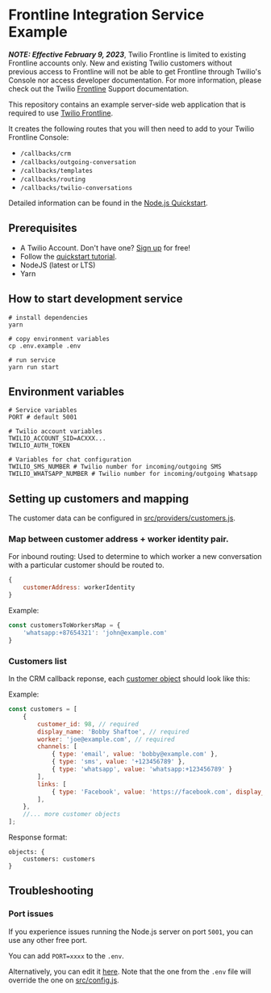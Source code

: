 # Frontline Integration Service Example

***NOTE: Effective February 9, 2023***, Twilio Frontline is limited to existing Frontline accounts only. New and existing Twilio customers without previous access to Frontline will not be able to get Frontline through Twilio's Console nor access developer documentation.   For more information, please check out the Twilio [Frontline](https://support.twilio.com/hc/en-us/articles/12427869273627-Twilio-Frontline-Limitation-of-New-Sales-Notice-and-Information) Support documentation.

This repository contains an example server-side web application that is required to use [Twilio Frontline](https://www.twilio.com/frontline).

It creates the following routes that you will then need to add to your Twilio Frontline Console:

- `/callbacks/crm`
- `/callbacks/outgoing-conversation`
- `/callbacks/templates`
- `/callbacks/routing`
- `/callbacks/twilio-conversations`

Detailed information can be found in the [Node.js Quickstart](https://www.twilio.com/docs/frontline/nodejs-demo-quickstart).

## Prerequisites
- A Twilio Account. Don't have one? [Sign up](https://www.twilio.com/try-twilio) for free!
- Follow the [quickstart tutorial](https://www.twilio.com/docs/frontline/nodejs-demo-quickstart).
- NodeJS (latest or LTS)
- Yarn

## How to start development service

```shell script
# install dependencies
yarn

# copy environment variables
cp .env.example .env

# run service
yarn run start
```

## Environment variables

```
# Service variables
PORT # default 5001

# Twilio account variables
TWILIO_ACCOUNT_SID=ACXXX...
TWILIO_AUTH_TOKEN

# Variables for chat configuration
TWILIO_SMS_NUMBER # Twilio number for incoming/outgoing SMS
TWILIO_WHATSAPP_NUMBER # Twilio number for incoming/outgoing Whatsapp
```

## Setting up customers and mapping
The customer data can be configured in [src/providers/customers.js](src/providers/customers.js).

### Map between customer address + worker identity pair.
For inbound routing: Used to determine to which worker a new conversation with a particular customer should be routed to.

```js
{
    customerAddress: workerIdentity
}
```

Example:
```js
const customersToWorkersMap = {
    'whatsapp:+87654321': 'john@example.com'
}
```


### Customers list
In the CRM callback reponse, each [customer object](https://www.twilio.com/docs/frontline/data-transfer-objects#customer) should look like this: 

Example:
```js
const customers = [
    {
        customer_id: 98, // required
        display_name: 'Bobby Shaftoe', // required
        worker: 'joe@example.com', // required
        channels: [
            { type: 'email', value: 'bobby@example.com' },
            { type: 'sms', value: '+123456789' },
            { type: 'whatsapp', value: 'whatsapp:+123456789' }
        ],
        links: [
            { type: 'Facebook', value: 'https://facebook.com', display_name: 'Social Media Profile' }
        ],
    },
    //... more customer objects
];
```

Response format:
```plain
objects: {
    customers: customers
}
```

## Troubleshooting

### Port issues

If you experience issues running the Node.js server on port `5001`, you can use any other free port.

You can add `PORT=xxxx` to the `.env`. 

Alternatively, you can edit it [here](./src/config.js). Note that the one from the `.env` file will override the one on [src/config.js](./src/config.js).
